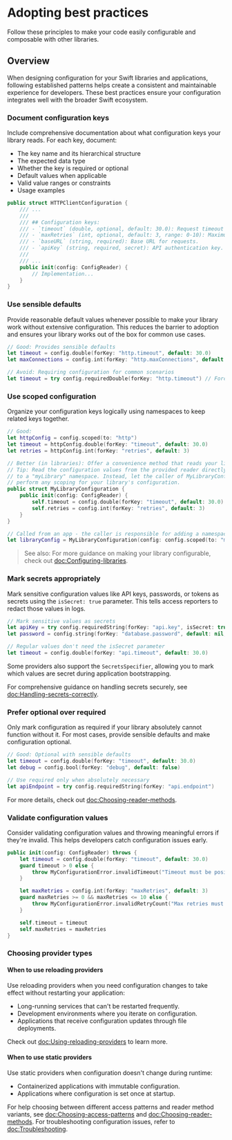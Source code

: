 # Adopting best practices

Follow these principles to make your code easily configurable and composable with other libraries.

## Overview

When designing configuration for your Swift libraries and applications, following established patterns helps create
a consistent and maintainable experience for developers. These best practices ensure your configuration integrates 
well with the broader Swift ecosystem.

### Document configuration keys

Include comprehensive documentation about what configuration keys your library reads. For each key, document:

- The key name and its hierarchical structure
- The expected data type
- Whether the key is required or optional
- Default values when applicable
- Valid value ranges or constraints
- Usage examples

```swift
public struct HTTPClientConfiguration {
    /// ...
    ///
    /// ## Configuration keys:
    /// - `timeout` (double, optional, default: 30.0): Request timeout in seconds.
    /// - `maxRetries` (int, optional, default: 3, range: 0-10): Maximum retry attempts.
    /// - `baseURL` (string, required): Base URL for requests.
    /// - `apiKey` (string, required, secret): API authentication key.
    ///
    /// ...
    public init(config: ConfigReader) {
        // Implementation...
    }
}
```

### Use sensible defaults

Provide reasonable default values whenever possible to make your library work without extensive configuration. 
This reduces the barrier to adoption and ensures your library works out of the box for common use cases.

```swift
// Good: Provides sensible defaults
let timeout = config.double(forKey: "http.timeout", default: 30.0)
let maxConnections = config.int(forKey: "http.maxConnections", default: 10)

// Avoid: Requiring configuration for common scenarios
let timeout = try config.requiredDouble(forKey: "http.timeout") // Forces users to configure
```

### Use scoped configuration

Organize your configuration keys logically using namespaces to keep related keys together.

```swift
// Good:
let httpConfig = config.scoped(to: "http")
let timeout = httpConfig.double(forKey: "timeout", default: 30.0)
let retries = httpConfig.int(forKey: "retries", default: 3)

// Better (in libraries): Offer a convenience method that reads your library's configuration.
// Tip: Read the configuration values from the provided reader directly, do not scope it
// to a "myLibrary" namespace. Instead, let the caller of MyLibraryConfiguration.init(config:)
// perform any scoping for your library's configuration.
public struct MyLibraryConfiguration {
    public init(config: ConfigReader) {
        self.timeout = config.double(forKey: "timeout", default: 30.0)
        self.retries = config.int(forKey: "retries", default: 3)
    }
}

// Called from an app - the caller is responsible for adding a namespace and naming it, if desired.
let libraryConfig = MyLibraryConfiguration(config: config.scoped(to: "myLib"))
```

> See also: For more guidance on making your library configurable, check out <doc:Configuring-libraries>.

### Mark secrets appropriately

Mark sensitive configuration values like API keys, passwords, or tokens as secrets using the `isSecret: true` parameter.
This tells access reporters to redact those values in logs.

```swift
// Mark sensitive values as secrets
let apiKey = try config.requiredString(forKey: "api.key", isSecret: true)
let password = config.string(forKey: "database.password", default: nil, isSecret: true)

// Regular values don't need the isSecret parameter
let timeout = config.double(forKey: "api.timeout", default: 30.0)
```

Some providers also support the ``SecretsSpecifier``, allowing you to mark which values are secret 
during application bootstrapping.

For comprehensive guidance on handling secrets securely, see <doc:Handling-secrets-correctly>.

### Prefer optional over required

Only mark configuration as required if your library absolutely cannot function without it. For most cases, 
provide sensible defaults and make configuration optional.

```swift
// Good: Optional with sensible defaults
let timeout = config.double(forKey: "timeout", default: 30.0)
let debug = config.bool(forKey: "debug", default: false)

// Use required only when absolutely necessary
let apiEndpoint = try config.requiredString(forKey: "api.endpoint")
```

For more details, check out <doc:Choosing-reader-methods>.

### Validate configuration values

Consider validating configuration values and throwing meaningful errors if they're invalid. This helps 
developers catch configuration issues early.

```swift
public init(config: ConfigReader) throws {
    let timeout = config.double(forKey: "timeout", default: 30.0)
    guard timeout > 0 else {
        throw MyConfigurationError.invalidTimeout("Timeout must be positive, got: \(timeout)")
    }

    let maxRetries = config.int(forKey: "maxRetries", default: 3)
    guard maxRetries >= 0 && maxRetries <= 10 else {
        throw MyConfigurationError.invalidRetryCount("Max retries must be 0-10, got: \(maxRetries)")
    }

    self.timeout = timeout
    self.maxRetries = maxRetries
}
```

### Choosing provider types

#### When to use reloading providers

Use reloading providers when you need configuration changes to take effect without restarting your application:

- Long-running services that can't be restarted frequently.
- Development environments where you iterate on configuration.
- Applications that receive configuration updates through file deployments.

Check out <doc:Using-reloading-providers> to learn more.

#### When to use static providers

Use static providers when configuration doesn't change during runtime:

- Containerized applications with immutable configuration.
- Applications where configuration is set once at startup.

For help choosing between different access patterns and reader method variants, see <doc:Choosing-access-patterns> 
and <doc:Choosing-reader-methods>. For troubleshooting configuration issues, refer to <doc:Troubleshooting>.
